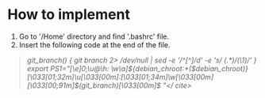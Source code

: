 # How to implement
1) Go to '/Home' directory and find '.bashrc' file.
2) Insert the following code at the end of the file.


> <cite> git_branch() {
>  git branch 2> /dev/null | sed -e '/^[^*]/d' -e 's/* \(.*\)/(\1)/'
> }
> export PS1="\[\e]0;\u@\h: \w\a\]${debian_chroot:+($debian_chroot)}\[\033[01;32m\]\u\[\033[00m\]:\[\033[01;34m\]\w\[\033[00m\] \[\033[00;91m\]\$(git_branch)\[\033[00m\]\$ "</ cite>
